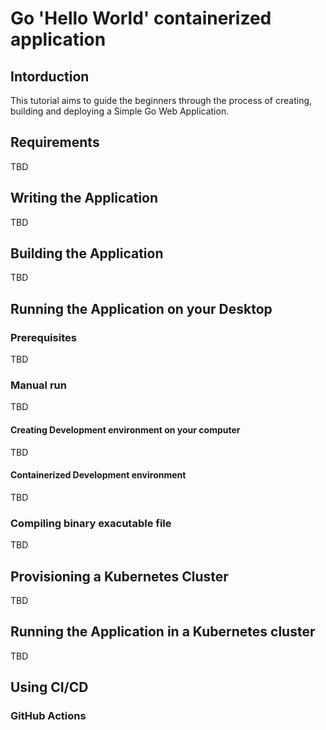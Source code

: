 # Go 'Hello World' containerized application

## Intorduction
This tutorial aims to guide the beginners through the process of creating, building and deploying a Simple Go Web Application.

## Requirements
TBD

## Writing the Application
TBD

## Building the Application
TBD

## Running the Application on your Desktop
### Prerequisites
TBD

### Manual run
TBD

#### Creating Development environment on your computer
TBD

#### Containerized Development environment
TBD

### Compiling binary exacutable file
TBD

## Provisioning a Kubernetes Cluster
TBD

## Running the Application in a Kubernetes cluster
TBD

## Using CI/CD
### GitHub Actions